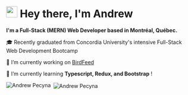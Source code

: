 <h1 align="left"><img src="https://raw.githubusercontent.com/MartinHeinz/MartinHeinz/master/wave.gif" width="30px"> Hey there, I'm Andrew</h1>

**I'm a Full-Stack (MERN) Web Developer based in Montréal, Québec.**

🎓 Recently graduated from Concordia University's intensive Full-Stack Web Development Bootcamp

🔭 I’m currently working on [BirdFeed](https://github.com/Andrew-Pecyna/Concordia-Final-Project)

🌱 I’m currently learning **Typescript, Redux, and Bootstrap** !

<p><img align="left" src="https://github-readme-stats.vercel.app/api/top-langs?username=Andrew-Pecyna&show_icons=true&locale=en&layout=compact" alt="Andrew Pecyna" /></p>

<p>&nbsp;<img align="center" src="https://github-readme-stats.vercel.app/api?username=Andrew-Pecyna&show_icons=true&locale=en" alt="Andrew Pecyna" /></p>

<!--
**Andrew-Pecyna/Andrew-Pecyna** is a ✨ _special_ ✨ repository because its `README.md` (this file) appears on your GitHub profile.

Here are some ideas to get you started:

- 🎓
- 🔭 I’m currently working on ...
- 🌱 I’m currently learning ...
- 👯 I’m looking to collaborate on ...
- 🤔 I’m looking for help with ...
- 💬 Ask me about ...
- 📫 How to reach me: ...
- 😄 Pronouns: ...
- ⚡ Fun fact: ...
-->
